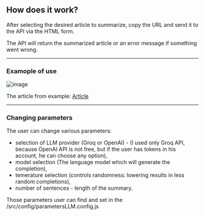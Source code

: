 ## How does it work?

After selecting the desired article to summarize, copy the URL and send it to the API via the HTML form.

The API will return the summarized article or an error message if something went wrong.

---

### Examople of use

![image](https://github.com/krzysiekk9/summarize/assets/107801980/8864dce5-19d4-4a50-b5a4-e1ea139be6d8)

The article from example: [Article](https://www.teachermagazine.com/sea_en/articles/effective-use-of-virtual-reality-to-improve-student-outcomes-in-science)

---

### Changing parameters

The user can change various parameters:

 - selection of LLM provider (Groq or OpenAI) - (I used only Groq API, because OpenAI API is not free, but if the user has tokens in his account, he can choose any option),
 - model selection (The language model which will generate the completion),
 - temerature selection (controls randomness: lowering results in less random completions),
 - number of sentences - length of the summary.

Those parameters user can find and set in the /src/config/parametersLLM.config.js
